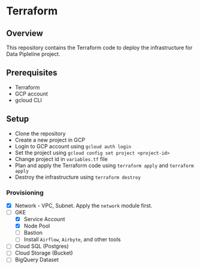 # Terraform

## Overview

This repository contains the Terraform code to deploy the infrastructure for Data Pipleline project.

## Prerequisites

- Terraform
- GCP account
- gcloud CLI

## Setup

- Clone the repository
- Create a new project in GCP
- Login to GCP account using `gcloud auth login`
- Set the project using `gcloud config set project <project-id>`
- Change project id in `variables.tf` file
- Plan and apply the Terraform code using `terraform apply` and `terraform apply`
- Destroy the infrastructure using `terraform destroy`

### Provisioning

- [x] Network - VPC, Subnet. Apply the `network` module first.
- [ ] GKE
  - [x] Service Account
  - [x] Node Pool
  - [ ] Bastion
  - [ ] Install `Airflow`, `Airbyte`, and other tools
- [ ] Cloud SQL (Postgres)
- [ ] Cloud Storage (Bucket)
- [ ] BigQuery Dataset
